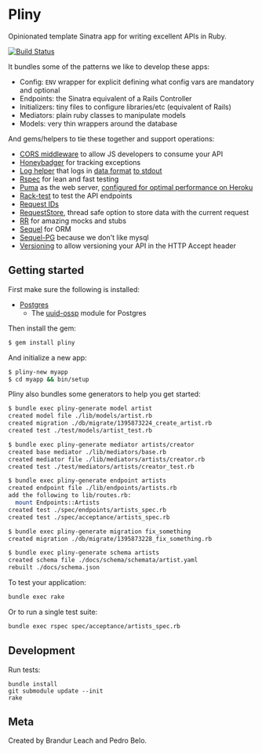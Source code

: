 # Pliny

Opinionated template Sinatra app for writing excellent APIs in Ruby.

[![Build Status](https://travis-ci.org/12-oz/pliny.svg?branch=master)](https://travis-ci.org/12-oz/pliny)

It bundles some of the patterns we like to develop these apps:

- Config: `ENV` wrapper for explicit defining what config vars are mandatory and optional
- Endpoints: the Sinatra equivalent of a Rails Controller
- Initializers: tiny files to configure libraries/etc (equivalent of Rails)
- Mediators: plain ruby classes to manipulate models
- Models: very thin wrappers around the database

And gems/helpers to tie these together and support operations:

- [CORS middleware](lib/pliny/middleware/cors.rb) to allow JS developers to consume your API
- [Honeybadger](https://www.honeybadger.io/) for tracking exceptions
- [Log helper](test/log_test.rb) that logs in [data format](https://www.youtube.com/watch?v=rpmc-wHFUBs) [to stdout](https://adam.heroku.com/past/2011/4/1/logs_are_streams_not_files)
- [Rspec](https://github.com/rspec/rspec) for lean and fast testing
- [Puma](http://puma.io/) as the web server, [configured for optimal performance on Heroku](config/puma.rb)
- [Rack-test](https://github.com/brynary/rack-test) to test the API endpoints
- [Request IDs](lib/pliny/middleware/request_id.rb)
- [RequestStore](http://brandur.org/antipatterns), thread safe option to store data with the current request
- [RR](https://github.com/rr/rr/blob/master/doc/03_api_overview.md) for amazing mocks and stubs
- [Sequel](http://sequel.jeremyevans.net/) for ORM
- [Sequel-PG](https://github.com/jeremyevans/sequel_pg) because we don't like mysql
- [Versioning](lib/pliny/middleware/versioning.rb) to allow versioning your API in the HTTP Accept header

## Getting started

First make sure the following is installed:

* [Postgres](http://www.postgresql.org/)
    * The [uuid-ossp](http://www.postgresql.org/docs/9.3/static/uuid-ossp.html) module for Postgres

Then install the gem:

```bash
$ gem install pliny
```

And initialize a new app:

```bash
$ pliny-new myapp
$ cd myapp && bin/setup
```

Pliny also bundles some generators to help you get started:

```bash
$ bundle exec pliny-generate model artist
created model file ./lib/models/artist.rb
created migration ./db/migrate/1395873224_create_artist.rb
created test ./test/models/artist_test.rb

$ bundle exec pliny-generate mediator artists/creator
created base mediator ./lib/mediators/base.rb
created mediator file ./lib/mediators/artists/creator.rb
created test ./test/mediators/artists/creator_test.rb

$ bundle exec pliny-generate endpoint artists
created endpoint file ./lib/endpoints/artists.rb
add the following to lib/routes.rb:
  mount Endpoints::Artists
created test ./spec/endpoints/artists_spec.rb
created test ./spec/acceptance/artists_spec.rb

$ bundle exec pliny-generate migration fix_something
created migration ./db/migrate/1395873228_fix_something.rb

$ bundle exec pliny-generate schema artists
created schema file ./docs/schema/schemata/artist.yaml
rebuilt ./docs/schema.json
```

To test your application:

```bash
bundle exec rake
```

Or to run a single test suite:

```bash
bundle exec rspec spec/acceptance/artists_spec.rb
```

## Development

Run tests:

```
bundle install
git submodule update --init
rake
```

## Meta

Created by Brandur Leach and Pedro Belo.
